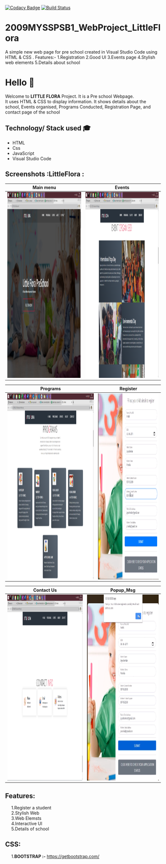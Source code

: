 [![Codacy Badge](https://app.codacy.com/project/badge/Grade/a2ce293b3c50472ea458a60970b90cd8)](https://www.codacy.com/gh/99002533/2009MYSSPSB1_WebProject_LittleFlora/dashboard?utm_source=github.com&amp;utm_medium=referral&amp;utm_content=99002533/2009MYSSPSB1_WebProject_LittleFlora&amp;utm_campaign=Badge_Grade)
[![Build Status](https://dev.azure.com/pratheeksha2409/2009MYSSPSB1_WebProject_LittleFlora/_apis/build/status/99002533.2009MYSSPSB1_WebProject_LittleFlora?branchName=main)](https://dev.azure.com/pratheeksha2409/2009MYSSPSB1_WebProject_LittleFlora/_build/latest?definitionId=2&branchName=main)
# 2009MYSSPSB1_WebProject_LittleFlora
A simple new web page for pre school created in Visual Studio Code using HTML & CSS .
Features:-
1.Registration
2.Good UI
3.Events page
4.Stylish web elements
5.Details about school

# Hello :wave:
Welcome to **LITTLE FLORA** Project. It is a Pre school Webpage.<br/>
It uses HTML & CSS to display information. It shows details about the school, Events organised, Programs Conducted, Registration Page, and contact page of the school<br />
## Technology/ Stack used :mortar_board:
- HTML
- Css
- JavaScript
- Visual Studio Code

## Screenshots :LittleFlora :

|                        Main menu                     |                          Events                       |
| :--------------------------------------------------: | :---------------------------------------------------: |
|  <img src="Screenshot/Home.png" height="600">        |  <img src="Screenshot/Eventspage.png" height="600">   |

|                       Programs                       |                        Register                       |
| :--------------------------------------------------: | :---------------------------------------------------: |
|   <img src="Screenshot/Programs.png" height="600">   |      <img src="Screenshot/Register.png" height="600"> |

|                    Contact Us                        |                   Popup_Msg                           |
| :--------------------------------------------------: | :---------------------------------------------------: |
| <img src="Screenshot/Contact.png" height="600">      |  <img src="Screenshot/Popup.png" height="600">        |
 

## Features:
&nbsp;&nbsp;&nbsp;&nbsp;&nbsp;1.Register a student<br />
&nbsp;&nbsp;&nbsp;&nbsp;&nbsp;2.Stylish Web<br />
&nbsp;&nbsp;&nbsp;&nbsp;&nbsp;3.Web Elemsts<br />
&nbsp;&nbsp;&nbsp;&nbsp;&nbsp;4.Interactive UI<br />
&nbsp;&nbsp;&nbsp;&nbsp;&nbsp;5.Details of school<br />

## CSS:
&nbsp;&nbsp;&nbsp;&nbsp;&nbsp;1.**BOOTSTRAP :-** https://getbootstrap.com/<br />
